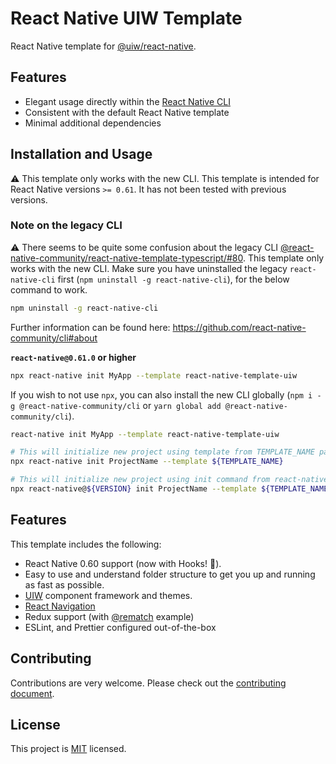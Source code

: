 # React Native UIW Template

React Native template for [@uiw/react-native](https://github.com/uiwjs/react-native-uiw). 

## Features

- Elegant usage directly within the [React Native CLI](https://github.com/react-native-community/cli)
- Consistent with the default React Native template
- Minimal additional dependencies

## Installation and Usage

⚠️ This template only works with the new CLI. This template is intended for React Native versions `>= 0.61`. It has not been tested with previous versions. 

### Note on the legacy CLI

⚠️ There seems to be quite some confusion about the legacy CLI [@react-native-community/react-native-template-typescript/#80](https://github.com/react-native-community/react-native-template-typescript/issues/80). This template only works with the new CLI. Make sure you have uninstalled the legacy `react-native-cli` first (`npm uninstall -g react-native-cli`), for the below command to work. 

```bash
npm uninstall -g react-native-cli
```

Further information can be found here: https://github.com/react-native-community/cli#about

**`react-native@0.61.0` or higher**

```sh
npx react-native init MyApp --template react-native-template-uiw
```

If you wish to not use `npx`, you can also install the new CLI globally (`npm i -g @react-native-community/cli` or `yarn global add @react-native-community/cli`).

```bash
react-native init MyApp --template react-native-template-uiw
```

```bash
# This will initialize new project using template from TEMPLATE_NAME package
npx react-native init ProjectName --template ${TEMPLATE_NAME}

# This will initialize new project using init command from react-native@VERSION but will use TEMPLATE_NAME custom template
npx react-native@${VERSION} init ProjectName --template ${TEMPLATE_NAME}
```

## Features

This template includes the following:

- React Native 0.60 support (now with Hooks! 🙌).
- Easy to use and understand folder structure to get you up and running as fast as possible.
- [UIW](https://github.com/uiwjs/react-native-uiw) component framework and themes.
- [React Navigation](https://reactnavigation.org/)
- Redux support (with [@rematch](https://github.com/rematch/rematch) example)
- ESLint, and Prettier configured out-of-the-box

## Contributing

Contributions are very welcome. Please check out the [contributing document](CONTRIBUTING.md).

## License

This project is [MIT](LICENSE) licensed.
